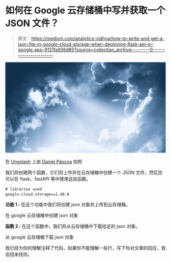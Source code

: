 # 如何在 Google 云存储桶中写并获取一个 JSON 文件？

> 原文：<https://medium.com/analytics-vidhya/how-to-write-and-get-a-json-file-in-google-cloud-storage-when-deploying-flask-api-in-google-app-9121fa936d85?source=collection_archive---------0----------------------->

![](img/271aea701e2e3e61a2c1dc0c3022eaf3.png)

在 [Unsplash](https://unsplash.com?utm_source=medium&utm_medium=referral) 上由 [Daniel Páscoa](https://unsplash.com/@dpascoa?utm_source=medium&utm_medium=referral) 拍照

我们将创建两个函数，它们将上传并在云存储桶中创建一个 JSON 文件，然后您可以在 flask、fastAPI 等中使用这些函数。

```
# libraries used
google-cloud-storage==1.40.0
```

**功能 1 :** 在这个功能中我们将创建 json 对象并上传到云存储桶。

在 google 云存储桶中创建 json 对象

**函数 2 :** 在这个函数中，我们将从云存储桶中下载给定的 json 对象。

从 google 云存储桶下载 json 对象

我已经为你的理解注释了代码，如果你不能理解一些行，写下你对文章的回应，我会回来找你。